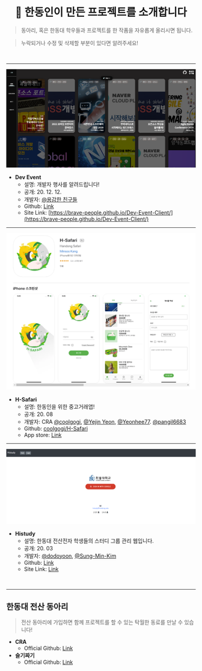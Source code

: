 <div align=center>

# 🚀 한동인이 만든 프로젝트를 소개합니다

</div>

> 동아리, 혹은 한동대 학우들과 프로젝트를 한 작품을 자유롭게 올리시면 됩니다.

> 누락되거나 수정 및 삭제할 부분이 있다면 알려주세요! 

<br />

------------

<p align="center">
  <img src="./static/dev-event-web.png" />
</p>

- __Dev Event__
    - 설명: 개발자 행사를 알려드립니다!
    - 공개: 20. 12. 12.
    - 개발자: [@용감한 친구들](https://github.com/brave-people)
    - Github: [Link](https://github.com/brave-people/Dev-Event-Client)
    - Site Link: [https://brave-people.github.io/Dev-Event-Client/](https://brave-people.github.io/Dev-Event-Client/)

------------

<p align="center">
  <img src="./static/h-safari.png" />
</p>

- __H-Safari__
    - 설명: 한동인을 위한 중고거래앱!
    - 공개: 20. 08 
    - 개발자: CRA [@coolgogi](https://github.com/coolgogi), [@Yejin Yeon](https://github.com/yeonyaily), [@Yeonhee77](https://github.com/Yeonhee77). [@pangil6683](https://github.com/pangil6683)
    - Github: [coolgogi/H-Safari](https://github.com/coolgogi/H-Safari)
    - App store: [Link](https://apps.apple.com/kr/app/h-safari/id1528003397)

------------

<p align="center">
  <img src="./static/his-study.png" />
</p>

- __Histudy__
    - 설명: 한동대 전산전자 학생들의 스터디 그룹 관리 웹입니다.
    - 공개: 20. 03
    - 개발자: [@dodoyoon](https://github.com/dodoyoon), [@Sung-Min-Kim](https://github.com/Sung-Min-Kim)
    - Github: [Link](https://github.com/dodoyoon/Histudy)
    - Site Link: [Link](https://histudy.cafe24.com/login/)


<br />

------

## 한동대 전산 동아리

> 전산 동아리에 가입하면 함께 프로젝트를 할 수 있는 탁월한 동료를 만날 수 있습니다!

- __CRA__
    - Official Github: [Link](https://github.com/cra16) 
- __슬기짜기__
    - Official Github: [Link](https://github.com/HGU-slegizzagi)

